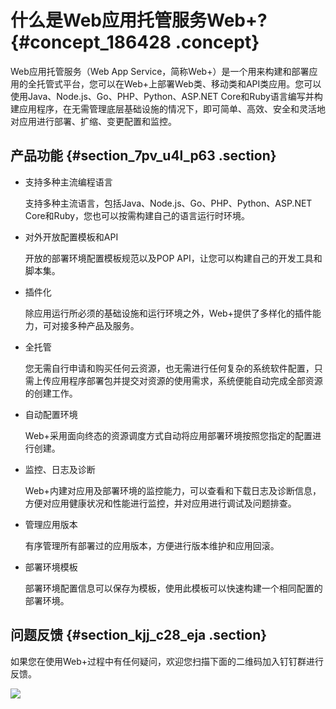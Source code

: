 # 什么是Web应用托管服务Web+? {#concept_186428 .concept}

Web应用托管服务（Web App Service，简称Web+）是一个用来构建和部署应用的全托管式平台，您可以在Web+上部署Web类、移动类和API类应用。您可以使用Java、Node.js、Go、PHP、Python、ASP.NET Core和Ruby语言编写并构建应用程序，在无需管理底层基础设施的情况下，即可简单、高效、安全和灵活地对应用进行部署、扩缩、变更配置和监控。

## 产品功能 {#section_7pv_u4l_p63 .section}

-   支持多种主流编程语言 

    支持多种主流语言，包括Java、Node.js、Go、PHP、Python、ASP.NET Core和Ruby，您也可以按需构建自己的语言运行时环境。

-   对外开放配置模板和API 

    开放的部署环境配置模板规范以及POP API，让您可以构建自己的开发工具和脚本集。

-   插件化

    除应用运行所必须的基础设施和运行环境之外，Web+提供了多样化的插件能力，可对接多种产品及服务。

-   全托管

    您无需自行申请和购买任何云资源，也无需进行任何复杂的系统软件配置，只需上传应用程序部署包并提交对资源的使用需求，系统便能自动完成全部资源的创建工作。

-   自动配置环境

    Web+采用面向终态的资源调度方式自动将应用部署环境按照您指定的配置进行创建。

-   监控、日志及诊断

    Web+内建对应用及部署环境的监控能力，可以查看和下载日志及诊断信息，方便对应用健康状况和性能进行监控，并对应用进行调试及问题排查。

-   管理应用版本

    有序管理所有部署过的应用版本，方便进行版本维护和应用回滚。

-   部署环境模板

    部署环境配置信息可以保存为模板，使用此模板可以快速构建一个相同配置的部署环境。


## 问题反馈 {#section_kjj_c28_eja .section}

如果您在使用Web+过程中有任何疑问，欢迎您扫描下面的二维码加入钉钉群进行反馈。

![](http://static-aliyun-doc.oss-cn-hangzhou.aliyuncs.com/assets/img/160301/156759468246741_zh-CN.jpg)

